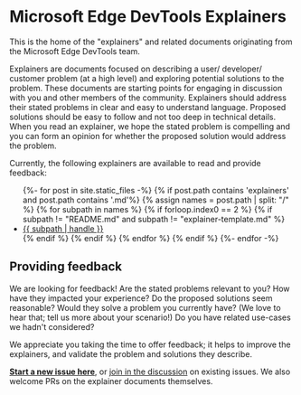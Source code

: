 # Microsoft Edge DevTools Explainers

This is the home of the "explainers" and related documents originating from the Microsoft Edge DevTools team.

Explainers are documents focused on describing a user/ developer/ customer problem (at a high level) and exploring potential solutions to the problem. These documents are starting points for engaging in discussion with you and other members of the community. Explainers should address their stated problems in clear and easy to understand language. Proposed solutions should be easy to follow and not too deep in technical details. When you read an explainer, we hope the stated problem is compelling and you can form an opinion for whether the proposed solution would address the problem.

Currently, the following explainers are available to read and provide feedback:

<!--
{%- for file in site.static_files -%}
{% if file.extname == '' %}{{ file }}{% endif %}
{%- endfor -%}
-->


<ul>{%- for post in site.static_files -%}
        <!-- ={{ post.extname }}= -->
    {% if post.path contains 'explainers' and post.path contains '.md'%}
        {% assign names = post.path | split: "/" %}
        {% for subpath in names %}
            {% if forloop.index0 == 2 %}
                {% if subpath != "README.md" and subpath != "explainer-template.md" %}
                    <li><a href="/DevTools{{ post.path | remove:'.md'}}">{{ subpath | handle }}</a></li>
                {% endif %}
            {% endif %}
        {% endfor %}
    {% endif %}
{%- endfor -%}</ul>

## Providing feedback

We are looking for feedback! Are the stated problems relevant to you? How have they impacted your experience? Do the proposed solutions seem reasonable? Would they solve a problem you currently have? (We love to hear that; tell us more about your scenario!) Do you have related use-cases we hadn't considered?

We appreciate you taking the time to offer feedback; it helps to improve the explainers, and validate the problem and solutions they describe.

**[Start a new issue here](https://github.com/MicrosoftEdge/DevTools/issues/new/choose)**, or [join in the discussion](https://github.com/MicrosoftEdge/DevTools/issues) on existing issues. We also welcome PRs on the explainer documents themselves.